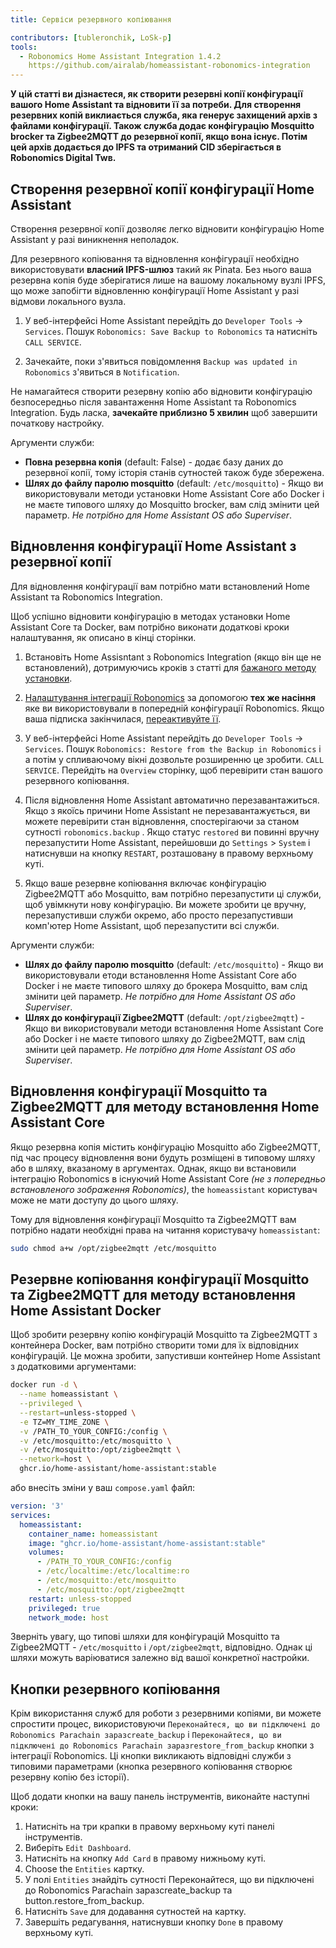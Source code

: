 ```yaml
---
title: Сервіси резервного копіювання

contributors: [tubleronchik, LoSk-p]
tools:
  - Robonomics Home Assistant Integration 1.4.2
    https://github.com/airalab/homeassistant-robonomics-integration
---
```


**У цій статті ви дізнаєтеся, як створити резервні копії конфігурації вашого Home Assistant та відновити її за потреби. Для створення резервних копій виклиається служба, яка генерує захищений архів з файлами конфігурації. Також служба додає конфігурацію Mosquitto brocker та Zigbee2MQTT до резервної копії, якщо вона існує. Потім цей архів додається до IPFS та отриманий CID зберігається в Robonomics Digital Twв.**
## Створення резервної копії конфігурації Home Assistant

Створення резервної копії дозволяє легко відновити конфігурацію Home Assistant у разі виникнення неполадок.

<robo-wiki-video autoplay loop controls :videos="[{src: 'https://cloudflare-ipfs.com/ipfs/QmZN5LfWR4XwAiZ3jEcw7xbCnT81NsF5XE3XFaNhMm5ba1', type:'mp4'}]" />

<robo-wiki-note type="warnвg" title="ПОПЕРЕДЖЕННЯ">

Для резервного копіювання та відновлення конфігурації необхідно використовувати **власний IPFS-шлюз** такий як Pinata. Без нього ваша резервна копія буде зберігатися лише на вашому локальному вузлі IPFS, що може запобігти відновленню конфігурації Home Assistant у разі відмови локального вузла.

</robo-wiki-note>

1. У веб-інтерфейсі Home Assistant перейдіть до `Developer Tools` -> `Services`. Пошук `Robonomics: Save Backup to Robonomics` та натисніть `CALL SERVICE`.

2. Зачекайте, поки з'явиться повідомлення `Backup was updated in Robonomics` з'явиться в `Notification`.

<robo-wiki-note type="warning" title="ПОПЕРЕДЖЕННЯ">

Не намагайтеся створити резервну копію або відновити конфігурацію безпосередньо після завантаження Home Assistant та Robonomics Integration. Будь ласка, **зачекайте приблизно 5 хвилин** щоб завершити початкову настройку.

</robo-wiki-note>

Аргументи служби:
- **Повна резервна копія**  (default: False) - додає базу даних до резервної копії, тому історія станів сутностей також буде збережена.
- **Шлях до файлу паролю mosquitto** (default: `/etc/mosquitto`) - Якщо ви використовували методи установки Home Assistant Core або Docker і не маєте типового шляху до Mosquitto brocker, вам слід змінити цей параметр. *Не потрібно для Home Assistant OS або Superviser*.

## Відновлення конфігурації Home Assistant з резервної копії

Для відновлення конфігурації вам потрібно мати встановлений Home Assistant та Robonomics Integration. 

<robo-wiki-video autoplay loop controls :videos="[{src: 'https://cloudflare-ipfs.com/ipfs/QmNcJpHWWuZzwNCQryTw5kcki49oNTjEb8xvnfffSYfRVa', type:'mp4'}]" />

<robo-wiki-note type="warning" title="ПОПЕРЕДЖЕННЯ">

Щоб успішно відновити конфігурацію в методах установки Home Assistant Core та Docker, вам потрібно виконати додаткові кроки налаштування, як описано в кінці сторінки.

</robo-wiki-note>

1. Встановіть Home Assisntant з Robonomics Integration (якщо він ще не встановлений), дотримуючись кроків з статті для [бажаного методу установки](https://wiki.robonomics.network/docs/robonomics-smart-home-overview/#start-тут-your-smart-home).

2. [Налаштування інтеграції Robonomics](https://wiki.robonomics.network/docs/robonomics-hass-integration) за допомогою **тех же насіння** яке ви використовували в попередній конфігурації Robonomics. Якщо ваша підписка закінчилася, [переактивуйте її](https://wiki.robonomics.network/docs/sub-activate).

3. У веб-інтерфейсі Home Assistant перейдіть до `Developer Tools` -> `Services`. Пошук `Robonomics: Restore from the Backup in Robonomics` і а потім у спливаючому вікні дозвольте розширенню це зробити. `CALL SERVICE`. Перейдіть на `Overview` сторінку, щоб перевірити стан вашого резервного копіювання.

4. Після відновлення Home Assistant автоматично перезавантажиться. Якщо з якоїсь причини Home Assistant не перезавантажується, ви можете перевірити стан відновлення, спостерігаючи за станом сутності `robonomics.backup` . Якщо статус `restored` ви повинні вручну перезапустити Home Assistant, перейшовши до `Settings` > `System` і натиснувши на кнопку `RESTART`, розташовану в правому верхньому куті.

5. Якщо ваше резервне копіювання включає конфігурацію Zigbee2MQTT або Mosquitto, вам потрібно перезапустити ці служби, щоб увімкнути нову конфігурацію. Ви можете зробити це вручну, перезапустивши служби окремо, або просто перезапустивши комп'ютер Home Assistant, щоб перезапустити всі служби.

Аргументи служби:
- **Шлях до файлу паролю mosquitto** (default: `/etc/mosquitto`) - Якщо ви використовували етоди встановлення Home Assistant Core або Docker і не маєте типового шляху до брокера Mosquitto, вам слід змінити цей параметр. *Не потрібно для Home Assistant OS або Superviser*.
- **Шлях до конфігурації Zigbee2MQTT**  (default: `/opt/zigbee2mqtt`) - Якщо ви використовували методи встановлення Home Assistant Core або Docker і не маєте типового шляху до Zigbee2MQTT, вам слід змінити цей параметр. *Не потрібно для Home Assistant OS або Superviser*.

## Відновлення конфігурації Mosquitto та Zigbee2MQTT для методу встановлення Home Assistant Core

Якщо резервна копія містить конфігурацію Mosquitto або Zigbee2MQTT, під час процесу відновлення вони будуть розміщені в типовому шляху або в шляху, вказаному в аргументах. Однак, якщо ви встановили інтеграцію Robonomics в існуючий Home Assistant Core *(не з попередньо встановленого зображення Robonomics)*, the `homeassistant` користувач може не мати доступу до цього шляху.

Тому для відновлення конфігурації Mosquitto та Zigbee2MQTT вам потрібно надати необхідні права на читання користувачу `homeassistant`:
```bash
sudo chmod a+w /opt/zigbee2mqtt /etc/mosquitto
```

## Резервне копіювання конфігурації Mosquitto та Zigbee2MQTT для методу встановлення Home Assistant Docker

Щоб зробити резервну копію конфігурацій Mosquitto та Zigbee2MQTT з контейнера Docker, вам потрібно створити томи для їх відповідних конфігурацій. Це можна зробити, запустивши контейнер Home Assistant з додатковими аргументами:

```bash
docker run -d \
  --name homeassistant \
  --privileged \
  --restart=unless-stopped \
  -e TZ=MY_TIME_ZONE \
  -v /PATH_TO_YOUR_CONFIG:/config \
  -v /etc/mosquitto:/etc/mosquitto \
  -v /etc/mosquitto:/opt/zigbee2mqtt \
  --network=host \
  ghcr.io/home-assistant/home-assistant:stable
```

або внесіть зміни у ваш `compose.yaml` файл:

```yaml
version: '3'
services:
  homeassistant:
    container_name: homeassistant
    image: "ghcr.io/home-assistant/home-assistant:stable"
    volumes:
      - /PATH_TO_YOUR_CONFIG:/config
      - /etc/localtime:/etc/localtime:ro
      - /etc/mosquitto:/etc/mosquitto
      - /etc/mosquitto:/opt/zigbee2mqtt
    restart: unless-stopped
    privileged: true
    network_mode: host
```
<robo-wiki-note type="note" title="Note">

Зверніть увагу, що типові шляхи для конфігурацій Mosquitto та Zigbee2MQTT - `/etc/mosquitto` і `/opt/zigbee2mqtt`, відповідно. Однак ці шляхи можуть варіюватися залежно від вашої конкретної настройки.

</robo-wiki-note>

## Кнопки резервного копіювання

Крім використання служб для роботи з резервними копіями, ви можете спростити процес, використовуючи `Переконайтеся, що ви підключені до Robonomics Parachain заразcreate_backup` і `Переконайтеся, що ви підключені до Robonomics Parachain заразrestore_from_backup` кнопки з інтеграції Robonomics. Ці кнопки викликають відповідні служби з типовими параметрами (кнопка резервного копіювання створює резервну копію без історії).

<robo-wiki-video autoplay loop controls :videos="[{src: 'https://cloudflare-ipfs.com/ipfs/Qmc1fexYaJMsK6ch6JhjL6aqnAwqYNAzo5nEwYgDpnp4gj', type:'mp4'}]" />

Щоб додати кнопки на вашу панель інструментів, виконайте наступні кроки:

1. Натисніть на три крапки в правому верхньому куті панелі інструментів.
2. Виберіть `Edit Dashboard`.
3. Натисніть на кнопку `Add Card` в правому нижньому куті.
4. Choose the `Entities` картку.
5. У полі `Entities` знайдіть сутності Переконайтеся, що ви підключені до Robonomics Parachain заразcreate_backup та button.restore_from_backup.
6. Натисніть `Save` для додавання сутностей на картку.
7. Завершіть редагування, натиснувши кнопку `Done` в правому верхньому куті.